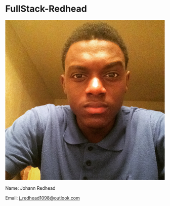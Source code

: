 # FullStack-Redhead

![pic](https://github.com/JRed97/4103-101-OpSys-Redhead/blob/master/0137.png?raw=true)

Name: Johann Redhead

Email: j_redhead1098@outlook.com
